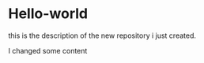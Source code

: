 # Hello-world
this is the description of the new repository  i just created.

I changed some content
